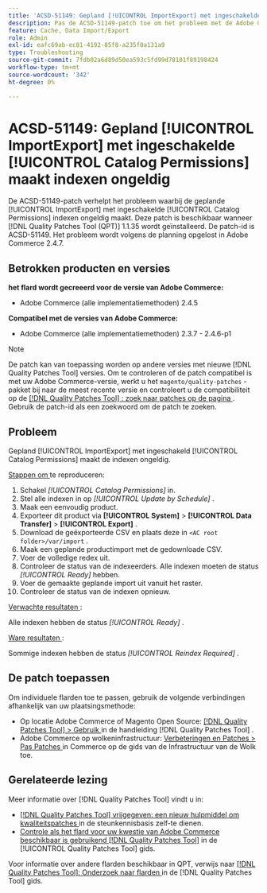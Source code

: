 ```yaml
---
title: 'ACSD-51149: Gepland [!UICONTROL ImportExport] met ingeschakelde [!UICONTROL Catalog Permissions] maakt indexen ongeldig'
description: Pas de ACSD-51149-patch toe om het probleem met de Adobe Commerce-prestaties op te lossen, waarbij de geplande [!UICONTROL ImportExport] met enabled [!UICONTROL Catalog Permissions] indexen ongeldig maakt.
feature: Cache, Data Import/Export
role: Admin
exl-id: eafc69ab-ec81-4192-85f8-a235f0a131a9
type: Troubleshooting
source-git-commit: 7fdb02a6d89d50ea593c5fd99d78101f89198424
workflow-type: tm+mt
source-wordcount: '342'
ht-degree: 0%

---
```


# ACSD-51149: Gepland [!UICONTROL ImportExport] met ingeschakelde [!UICONTROL Catalog Permissions] maakt indexen ongeldig

De ACSD-51149-patch verhelpt het probleem waarbij de geplande [!UICONTROL ImportExport] met ingeschakelde [!UICONTROL Catalog Permissions] indexen ongeldig maakt. Deze patch is beschikbaar wanneer [!DNL Quality Patches Tool (QPT)] 1.1.35 wordt geïnstalleerd. De patch-id is ACSD-51149. Het probleem wordt volgens de planning opgelost in Adobe Commerce 2.4.7.

## Betrokken producten en versies

**het flard wordt gecreeerd voor de versie van Adobe Commerce:**

* Adobe Commerce (alle implementatiemethoden) 2.4.5

**Compatibel met de versies van Adobe Commerce:**

* Adobe Commerce (alle implementatiemethoden) 2.3.7 - 2.4.6-p1

>[!NOTE]
>
>De patch kan van toepassing worden op andere versies met nieuwe [!DNL Quality Patches Tool] versies. Om te controleren of de patch compatibel is met uw Adobe Commerce-versie, werkt u het `magento/quality-patches` -pakket bij naar de meest recente versie en controleert u de compatibiliteit op de [[!DNL Quality Patches Tool] : zoek naar patches op de pagina ](https://experienceleague.adobe.com/tools/commerce-quality-patches/index.html) . Gebruik de patch-id als een zoekwoord om de patch te zoeken.

## Probleem

Gepland [!UICONTROL ImportExport] met ingeschakeld [!UICONTROL Catalog Permissions] maakt de indexen ongeldig.

<u> Stappen om </u> te reproduceren:

1. Schakel *[!UICONTROL Catalog Permissions]* in.
1. Stel alle indexen in op *[!UICONTROL Update by Schedule]* .
1. Maak een eenvoudig product.
1. Exporteer dit product via **[!UICONTROL System]** > **[!UICONTROL Data Transfer]** > **[!UICONTROL Export]** .
1. Download de geëxporteerde CSV en plaats deze in `<AC root folder>/var/import` .
1. Maak een geplande productimport met de gedownloade CSV.
1. Voer de volledige redex uit.
1. Controleer de status van de indexeerders. Alle indexen moeten de status *[!UICONTROL Ready]* hebben.
1. Voer de gemaakte geplande import uit vanuit het raster.
1. Controleer de status van de indexen opnieuw.

<u> Verwachte resultaten </u>:

Alle indexen hebben de status *[!UICONTROL Ready]* .

<u> Ware resultaten </u>:

Sommige indexen hebben de status *[!UICONTROL Reindex Required]* .

## De patch toepassen

Om individuele flarden toe te passen, gebruik de volgende verbindingen afhankelijk van uw plaatsingsmethode:

* Op locatie Adobe Commerce of Magento Open Source: [[!DNL Quality Patches Tool] > Gebruik ](/help/tools/quality-patches-tool/usage.md) in de handleiding [!DNL Quality Patches Tool] .
* Adobe Commerce op wolkeninfrastructuur: [ Verbeteringen en Patches > Pas Patches ](https://experienceleague.adobe.com/docs/commerce-cloud-service/user-guide/develop/upgrade/apply-patches.html) in Commerce op de gids van de Infrastructuur van de Wolk toe.

## Gerelateerde lezing

Meer informatie over [!DNL Quality Patches Tool] vindt u in:

* [[!DNL Quality Patches Tool]  vrijgegeven: een nieuw hulpmiddel om kwaliteitspatches ](https://experienceleague.adobe.com/en/docs/commerce-operations/tools/quality-patches-tool/quality-patches-tool-to-self-serve-quality-patches) in de steunkennisbasis zelf-te dienen.
* [ Controle als het flard voor uw kwestie van Adobe Commerce beschikbaar is gebruikend  [!DNL Quality Patches Tool]](/help/tools/quality-patches-tool/patches-available-in-qpt/check-patch-for-magento-issue-with-magento-quality-patches.md) in de [!UICONTROL Quality Patches Tool] gids.


Voor informatie over andere flarden beschikbaar in QPT, verwijs naar [[!DNL Quality Patches Tool]: Onderzoek naar flarden ](https://experienceleague.adobe.com/tools/commerce-quality-patches/index.html) in de [!DNL Quality Patches Tool] gids.
